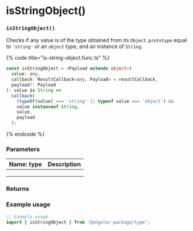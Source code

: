 # isStringObject()

### `isStringObject()`

Checks if any value is of the type obtained from its `Object.prototype` equal to `'string'` or an `object` type, and an instance of `String`.

{% code title="is-string-object.func.ts" %}
```typescript
const isStringObject = <Payload extends object>(
  value: any,
  callback: ResultCallback<any, Payload> = resultCallback,
  payload?: Payload
): value is String =>
  callback(
    (typeOf(value) === 'string' || typeof value === 'object') &&
    value instanceof String,
    value,
    payload
  );
```
{% endcode %}

### Parameters

| Name: type | Description |
| ---------- | ----------- |
|            |             |
|            |             |
|            |             |

### Returns

### Example usage

```typescript
// Example usage
import { isStringObject } from '@angular-package/type';

```

